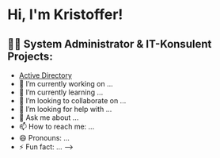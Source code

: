 <h1>Hi, I'm Kristoffer!
  
<h2>👨‍💻 System Administrator & IT-Konsulent Projects:</h2>

-  [Active Directory](https://github.com/Qfiss?tab=repositories)
- 🔭 I’m currently working on ...
- 🌱 I’m currently learning ...
- 👯 I’m looking to collaborate on ...
- 🤔 I’m looking for help with ...
- 💬 Ask me about ...
- 📫 How to reach me: ...
- 😄 Pronouns: ...
- ⚡ Fun fact: ...
-->
